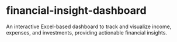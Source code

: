 # financial-insight-dashboard
An interactive Excel-based dashboard to track and visualize income, expenses, and investments, providing actionable financial insights.
